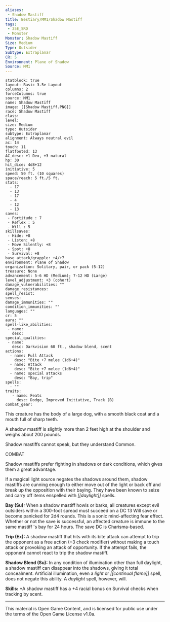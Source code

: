 ```yaml
---
aliases:
 - Shadow Mastiff
title: Bestiary/MM1/Shadow Mastiff
tags: 
 - 35E_SRD
 - Monster
Monster: Shadow Mastiff
Size: Medium
Type: Outsider
Subtype: Extraplanar
CR: 5
Environnent: Plane of Shadow
Source: MM1
---
```


```statblock
statblock: true
layout: Basic 3.5e Layout
columns: 2
forceColumns: true
source: MM1 
name: Shadow Mastiff
image: [[Shadow Mastiff.PNG]]
race: Shadow Mastiff
class: 
level: 
size: Medium
type: Outsider
subtype: Extraplanar
alignment: Always neutral evil
ac: 14
touch: 11
flatfooted: 13
AC_desc: +1 Dex, +3 natural
hp: 30
hit_dice: 4d8+12
initiative: 5
speed: 50 ft. (10 squares)
space/reach: 5 ft./5 ft.
stats:
  - 17
  - 13
  - 17
  - 4
  - 12
  - 13
saves:
 - Fortitude : 7
 - Reflex : 5
 - Will : 5
skillsaves:
 - Hide: +8
 - Listen: +8
 - Move Silently: +8
 - Spot: +8
 - Survival: +8
base_attack/grapple: +4/+7
environment: Plane of Shadow
organization: Solitary, pair, or pack (5-12)
treasure: None
advancement: 5-6 HD (Medium); 7-12 HD (Large)
level_adjustment: +3 (cohort)
damage_vulnerabilities: ""
damage_resistances: 
spell_resist: 
senses: 
damage_immunities: ""
condition_immunities: ""
languages: ""
cr: 5
aura: ""
spell-like_abilities:
 - name: 
   desc: 
special_qualities:
 - name:
   desc: Darkvision 60 ft., shadow blend, scent
actions:
  - name: Full Attack
    desc: "Bite +7 melee (1d6+4)"
  - name: Attack
    desc: "Bite +7 melee (1d6+4)"
  - name: special attacks
    desc: "Bay, trip"
spells:
  - ""
traits:
   - name: Feats
     desc: Dodge, Improved Initiative, Track (B)
combat_gear:  
```


This creature has the body of a large dog, with a smooth black coat and a mouth full of sharp teeth.

A shadow mastiff is slightly more than 2 feet high at the shoulder and weighs about 200 pounds.

Shadow mastiffs cannot speak, but they understand Common.

COMBAT

Shadow mastiffs prefer fighting in shadows or dark conditions, which gives them a great advantage.

If a magical light source negates the shadows around them, shadow mastiffs are cunning enough to either move out of the light or back off and break up the opposition with their baying. They have been known to seize and carry off items enspelled with *[[daylight]]* spells.


**Bay (Su):** When a shadow mastiff howls or barks, all creatures except evil outsiders within a 300-foot spread must succeed on a DC 13 Will save or become panicked for 2d4 rounds. This is a sonic mind-affecting fear effect. Whether or not the save is successful, an affected creature is immune to the same mastiff 's bay for 24 hours. The save DC is Charisma-based.


**Trip (Ex):** A shadow mastiff that hits with its bite attack can attempt to trip the opponent as a free action (+3 check modifier) without making a touch attack or provoking an attack of opportunity. If the attempt fails, the opponent cannot react to trip the shadow mastiff.


**Shadow Blend (Su):** In any condition of illumination other than full daylight, a shadow mastiff can disappear into the shadows, giving it total concealment. Artificial illumination, even a *light* or *[[continual flame]]* spell, does not negate this ability. A *daylight* spell, however, will.


**Skills:** *A shadow mastiff has a +4 racial bonus on Survival checks when tracking by scent.

---

This material is Open Game Content, and is licensed for public use under the terms of the Open Game License v1.0a.
